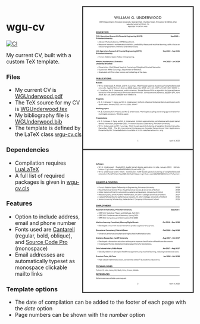 <a href="https://github.com/WGUNDERWOOD/wgu-cv/blob/master/WGUnderwood.pdf">
<img
src="https://github.com/WGUNDERWOOD/wgu-cv/raw/master/thumbnail.png"
alt="thumbnail"
align="right"
width=300 />
</a>

# wgu-cv

[![CI](https://github.com/WGUNDERWOOD/wgu-cv/actions/workflows/CI.yml/badge.svg)](https://github.com/WGUNDERWOOD/wgu-cv/actions/workflows/CI.yml)

My current CV, built with a custom TeX template.

### Files
- My current CV is [WGUnderwood.pdf]
- The TeX source for my CV is [WGUnderwood.tex]
- My bibliography file is [WGUnderwood.bib]
- The template is defined by the LaTeX class [wgu-cv.cls]

### Dependencies
- Compilation requires [LuaLaTeX]
- A full list of required packages is given in [wgu-cv.cls]

### Features
- Option to include address, email and phone number
- Fonts used are [Cantarell] (regular, bold, oblique), and [Source Code Pro] (monospace)
- Email addresses are automatically typeset as monospace clickable mailto links

### Template options
- The date of compilation can be added to the footer of each page with the *date* option
- Page numbers can be shown with the *number* option


[WGUnderwood.pdf]: ./WGUnderwood.pdf
[WGUnderwood.tex]: ./WGUnderwood.tex
[WGUnderwood.bib]: ./WGUnderwood.bib
[wgu-cv.cls]: ./wgu-cv.cls
[LuaLaTeX]: http://www.luatex.org
[Cantarell]: https://ctan.org/pkg/cantarell
[Source Code Pro]: https://ctan.org/tex-archive/fonts/sourcecodepro
